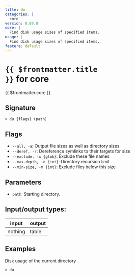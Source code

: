 ```yaml
---
title: du
categories: |
  core
version: 0.89.0
core: |
  Find disk usage sizes of specified items.
usage: |
  Find disk usage sizes of specified items.
feature: default
---
```

<!-- This file is automatically generated. Please edit the command in https://github.com/nushell/nushell instead. -->

# <code>{{ $frontmatter.title }}</code> for core

<div class='command-title'>{{ $frontmatter.core }}</div>

## Signature

```> du {flags} (path)```

## Flags

 -  `--all, -a`: Output file sizes as well as directory sizes
 -  `--deref, -r`: Dereference symlinks to their targets for size
 -  `--exclude, -x {glob}`: Exclude these file names
 -  `--max-depth, -d {int}`: Directory recursion limit
 -  `--min-size, -m {int}`: Exclude files below this size

## Parameters

 -  `path`: Starting directory.


## Input/output types:

| input   | output |
| ------- | ------ |
| nothing | table  |

## Examples

Disk usage of the current directory
```nu
> du

```
